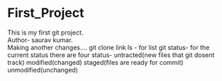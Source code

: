 # First_Project
This is my first git project.
<br>
Author- saurav kumar.
<br>
Making another changes....
git clone link
ls - for list
git status- for the current status
there are four status- untracted(new files that git dosent track)
modified(changed)
staged(files are ready for commit)
unmodified(unchanged)
